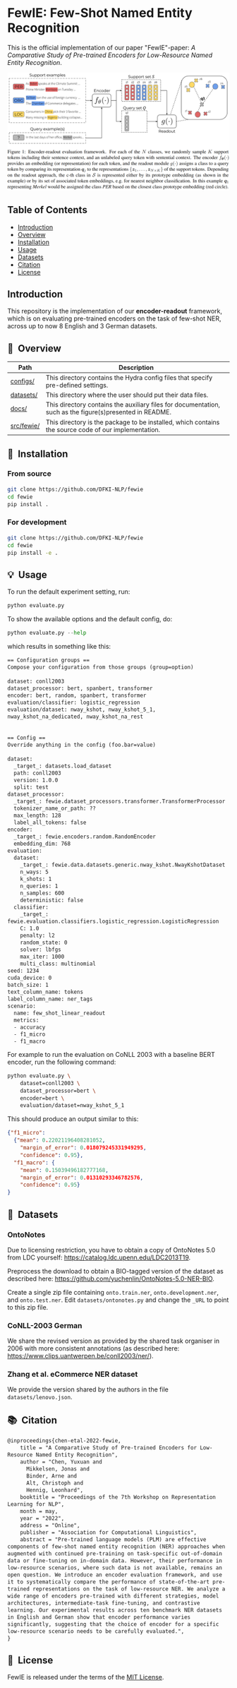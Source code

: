# FewIE: Few-Shot Named Entity Recognition
This is the official implementation of our paper "FewIE"-paper: *A Comparative Study of Pre-trained Encoders for Low-Resource Named Entity Recognition*.

![Evaluation framework of few-shot NER](./docs/framework.png)

## Table of Contents
- [Introduction](#introduction)
- [Overview](#overview)
- [Installation](#installation)
- [Usage](#usage)
- [Datasets](#datasets)
- [Citation](#citation)
- [License](#license)

## Introduction
This repository is the implementation of our **encoder-readout**  framework, which is on evaluating pre-trained encoders on the task of few-shot NER, across up to now 8 English and 3 German datasets.

## 🔭&nbsp; Overview
|**Path**|**Description**|
|---|---|
|[configs/](./configs/)|This directory contains the Hydra config files that specify pre-defined settings.|
|[datasets/](./data/)|This directory where the user should put their data files.|
|[docs/](./docs/)|This directory contains the auxiliary files for documentation, such as the figure(s)presented in README.|
|[src/fewie/](./src/)|This directory is the package to be installed, which contains the source code of our implementation.|

## 🚀&nbsp; Installation
### From source
```bash
git clone https://github.com/DFKI-NLP/fewie
cd fewie
pip install .
```

### For development
```bash
git clone https://github.com/DFKI-NLP/fewie
cd fewie
pip install -e .
```

## 💡&nbsp; Usage

To run the default experiment setting, run:
```python
python evaluate.py
```

To show the available options and the default config, do:
```python
python evaluate.py --help
```

which results in something like this:
```
== Configuration groups ==
Compose your configuration from those groups (group=option)

dataset: conll2003
dataset_processor: bert, spanbert, transformer
encoder: bert, random, spanbert, transformer
evaluation/classifier: logistic_regression
evaluation/dataset: nway_kshot, nway_kshot_5_1, nway_kshot_na_dedicated, nway_kshot_na_rest


== Config ==
Override anything in the config (foo.bar=value)

dataset:
  _target_: datasets.load_dataset
  path: conll2003
  version: 1.0.0
  split: test
dataset_processor:
  _target_: fewie.dataset_processors.transformer.TransformerProcessor
  tokenizer_name_or_path: ??
  max_length: 128
  label_all_tokens: false
encoder:
  _target_: fewie.encoders.random.RandomEncoder
  embedding_dim: 768
evaluation:
  dataset:
    _target_: fewie.data.datasets.generic.nway_kshot.NwayKshotDataset
    n_ways: 5
    k_shots: 1
    n_queries: 1
    n_samples: 600
    deterministic: false
  classifier:
    _target_: fewie.evaluation.classifiers.logistic_regression.LogisticRegression
    C: 1.0
    penalty: l2
    random_state: 0
    solver: lbfgs
    max_iter: 1000
    multi_class: multinomial
seed: 1234
cuda_device: 0
batch_size: 1
text_column_name: tokens
label_column_name: ner_tags
scenario:
  name: few_shot_linear_readout
  metrics:
  - accuracy
  - f1_micro
  - f1_macro
```

For example to run the evaluation on CoNLL 2003 with a baseline BERT encoder, run the following command:
```sh
python evaluate.py \
    dataset=conll2003 \
    dataset_processor=bert \
    encoder=bert \
    evaluation/dataset=nway_kshot_5_1
```

This should produce an output similar to this:
```json
{"f1_micro": 
  {"mean": 0.22021196408281052, 
    "margin_of_error": 0.018079245331949295, 
    "confidence": 0.95}, 
  "f1_macro": {
    "mean": 0.15039496182777168, 
    "margin_of_error": 0.01310293346782576, 
    "confidence": 0.95}
}
```

## 🔎&nbsp; Datasets

### OntoNotes
Due to licensing restriction, you have to obtain a copy of OntoNotes 5.0 
from LDC yourself: https://catalog.ldc.upenn.edu/LDC2013T19. 

Preprocess the download to obtain a BIO-tagged version of the dataset as 
described here: https://github.com/yuchenlin/OntoNotes-5.0-NER-BIO.

Create a single zip file containing `onto.train.ner`, `onto.development.ner`, and 
`onto.test.ner`. Edit `datasets/ontonotes.py` and change the `_URL` to point to this
zip file.

### CoNLL-2003 German
We share the revised version as provided by the shared task organiser
in 2006 with more consistent annotations (as described here: https://www.clips.uantwerpen.be/conll2003/ner/).

### Zhang et al. eCommerce NER dataset
We provide the version shared by the authors in the file `datasets/lenovo.json`.

## 📚&nbsp; Citation
```
@inproceedings{chen-etal-2022-fewie,
    title = "A Comparative Study of Pre-trained Encoders for Low-Resource Named Entity Recognition",
    author = "Chen, Yuxuan and
      Mikkelsen, Jonas and
      Binder, Arne and
      Alt, Christoph and
      Hennig, Leonhard",
    booktitle = "Proceedings of the 7th Workshop on Representation Learning for NLP",
    month = may,
    year = "2022",
    address = "Online",
    publisher = "Association for Computational Linguistics",
    abstract = "Pre-trained language models (PLM) are effective components of few-shot named entity recognition (NER) approaches when augmented with continued pre-training on task-specific out-of-domain data or fine-tuning on in-domain data. However, their performance in low-resource scenarios, where such data is not available, remains an open question. We introduce an encoder evaluation framework, and use it to systematically compare the performance of state-of-the-art pre-trained representations on the task of low-resource NER. We analyze a wide range of encoders pre-trained with different strategies, model architectures, intermediate-task fine-tuning, and contrastive learning. Our experimental results across ten benchmark NER datasets in English and German show that encoder performance varies significantly, suggesting that the choice of encoder for a specific low-resource scenario needs to be carefully evaluated.",
}
```

## 📘&nbsp; License
FewIE is released under the terms of the [MIT License](./docs/LICENSE).
